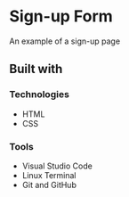 # Sign-up Form

An example of a sign-up page

## Built with

### Technologies

- HTML
- CSS

### Tools

- Visual Studio Code
- Linux Terminal
- Git and GitHub
